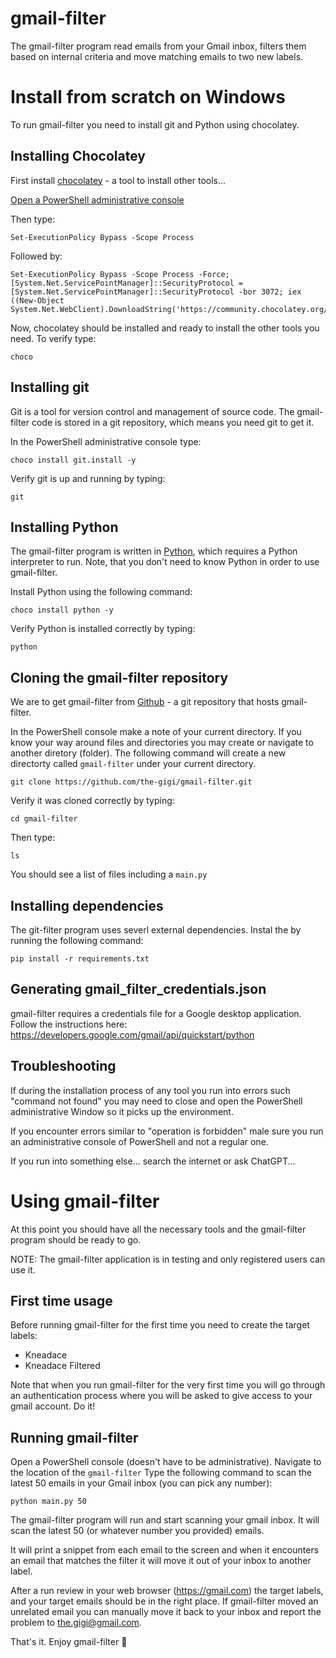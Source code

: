 # gmail-filter
The gmail-filter program read emails from your Gmail inbox, filters them based on internal criteria
and move matching emails to two new labels.

# Install from scratch on Windows

To run gmail-filter you need to install git and Python using chocolatey.

## Installing Chocolatey

First install [chocolatey](https://chocolatey.org/install) - a tool to install other tools...

[Open a PowerShell administrative console](https://www.howtogeek.com/194041/how-to-open-the-command-prompt-as-administrator-in-windows-8.1/)

Then type:
```
Set-ExecutionPolicy Bypass -Scope Process
```

Followed by:
```
Set-ExecutionPolicy Bypass -Scope Process -Force; [System.Net.ServicePointManager]::SecurityProtocol = [System.Net.ServicePointManager]::SecurityProtocol -bor 3072; iex ((New-Object System.Net.WebClient).DownloadString('https://community.chocolatey.org/install.ps1'))
```

Now, chocolatey should be installed and ready to install the other tools you need. To verify type:
```
choco
```

## Installing git

Git is a tool for version control and management of source code. The gmail-filter code is stored in a git repository, which means you need git to get it.

In the PowerShell administrative console type:
```
choco install git.install -y
```

Verify git is up and running by typing:
```
git
```

## Installing Python

The gmail-filter program is written in [Python](https://www.python.org), which requires a Python interpreter to run. Note, that you don't need to know Python in order to use gmail-filter.

Install Python using the following command:

```
choco install python -y
```

Verify Python is installed correctly by typing:
```
python
```

## Cloning the gmail-filter repository

We are to get gmail-filter from [Github](https://github.com) - a git repository that hosts gmail-filter.

In the PowerShell console make a note of your current directory. If you know your way around files and directories you may create or navigate to another diretory (folder).
The following command will create a new directorty called `gmail-filter` under your current directory.

```
git clone https://github.com/the-gigi/gmail-filter.git
```

Verify it was cloned correctly by typing:
```
cd gmail-filter
```

Then type:
```
ls
```

You should see a list of files including a `main.py`

## Installing dependencies

The git-filter program uses severl external dependencies. Instal the by running the following command:

```
pip install -r requirements.txt
```

## Generating gmail_filter_credentials.json

gmail-filter requires a credentials file for a Google desktop application.
Follow the instructions here:
https://developers.google.com/gmail/api/quickstart/python

## Troubleshooting

If during the installation process of any tool you run into errors such "command not found" you may need to close and open the PowerShell administrative Window so it picks up the environment.

If you encounter errors similar to "operation is forbidden" male sure you run an administrative console of PowerShell and not a regular one.

If you run into something else... search the internet or ask ChatGPT...

# Using gmail-filter

At this point you should have all the necessary tools and the gmail-filter program should be ready to go. 

NOTE: The gmail-filter application is in testing and only registered users can use it. 

## First time usage

Before running gmail-filter for the first time you need to create the target labels:

- Kneadace
- Kneadace Filtered

Note that when you run gmail-filter for the very first time you will go through an authentication process where you will be asked to give access to your gmail account. Do it!

## Running gmail-filter

Open a PowerShell console (doesn't have to be administrative).
Navigate to the location of the `gmail-filter` 
Type the following command to scan the latest 50 emails in your Gmail inbox (you can pick any number):
```
python main.py 50
```

The gmail-filter program will run and start scanning your gmail inbox. It will scan the latest 50 (or whatever number you provided) emails. 

It will print a snippet from each email to the screen and when it encounters an email that matches the filter it will move it out of your inbox to another label.

After a run review in your web browser (https://gmail.com) the target labels, and your target emails should be in the right place.
If gmail-filter moved an unrelated email you can manually move it back to your inbox and report the problem to the.gigi@gmail.com.

That's it. Enjoy gmail-filter 🎉
